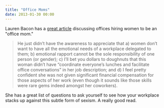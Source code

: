 ```yaml
---
title: "Office Moms"
date: 2013-01-30 00:00
---
```


<p>Lauren Bacon has a <a href="http://qz.com/47154/tech-companies-stop-hiring-women-to-be-the-office-mom/">great article</a> discussing offices hiring women to be an "office mom."</p>

<blockquote>
  <p>He just didn’t have the awareness to appreciate that a) women don’t want to have all the emotional needs of a workplace delegated to them; b) emotional rapport cannot be the sole responsibility of one person (or gender); c) I’ll bet you dollars to doughnuts that this woman didn’t have “coordinate everyone’s lunches and facilitate office conversations” in her job description; and d) I feel pretty confident she was not given significant financial compensation for those aspects of her work (even though it sounds like those skills were rare gems indeed amongst her coworkers).</p>

</blockquote>

<p>She has a great list of questions to ask yourself to see how your workplace stacks up against this subtle form of sexism. A really good read. </p>

<!-- more -->

